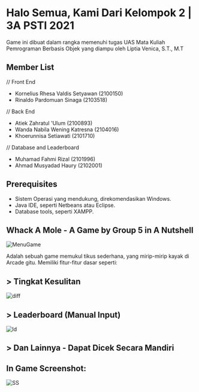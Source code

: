 # Halo Semua, Kami Dari Kelompok 2 | 3A PSTI 2021

Game ini dibuat dalam rangka memenuhi tugas UAS Mata Kuliah Pemrograman Berbasis Objek yang diampu oleh Liptia Venica, S.T., M.T

## Member List

// Front End
- Kornelius Rhesa Valdis Setyawan (2100150)
- Rinaldo Pardomuan Sinaga (2103518)

// Back End
- Atiek Zahratul 'Ulum (2100893)
- Wanda Nabila Wening Katresna (2104016)
- Khoerunnisa Setiawati (2101710)

// Database and Leaderboard
- Muhamad Fahmi Rizal (2101996)
- Ahmad Musyadad Haury (2102001)

## Prerequisites
- Sistem Operasi yang mendukung, direkomendasikan Windows.
- Java IDE, seperti Netbeans atau Eclipse.
- Database tools, seperti XAMPP.

## Whack A Mole - A Game by Group 5 in A Nutshell

![MenuGame](https://user-images.githubusercontent.com/67005445/210453008-1ac22e3b-f547-401b-b55d-7bb2421bed89.png)

Adalah sebuah game memukul tikus sederhana, yang mirip-mirip kayak di Arcade gitu. Memiliki fitur-fitur dasar seperti:

## > Tingkat Kesulitan 

![diff](https://user-images.githubusercontent.com/67005445/210453241-c69b3a43-5a90-4023-87a9-c45360663f98.png)

## > Leaderboard (Manual Input)

![ld](https://user-images.githubusercontent.com/67005445/210453541-f3bb13a3-2f54-4427-b31e-907804a9bb16.png)

## > Dan Lainnya - Dapat Dicek Secara Mandiri

## In Game Screenshot:
![SS](https://user-images.githubusercontent.com/67005445/210453737-e932f4e2-cd1f-410c-aa4f-b938b28259fe.png)





